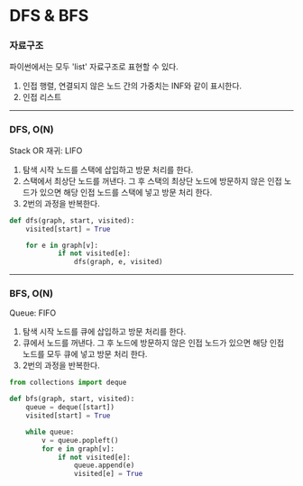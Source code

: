 DFS & BFS
===
### 자료구조
파이썬에서는 모두 'list' 자료구조로 표현할 수 있다.
1. 인접 행렬, 연결되지 않은 노드 간의 가중치는 INF와 같이 표시한다.
2. 인접 리스트

---
### DFS, O(N)
Stack OR 재귀: LIFO
1. 탐색 시작 노드를 스택에 삽입하고 방문 처리를 한다.
2. 스택에서 최상단 노드를 꺼낸다. 그 후 스택의 최상단 노드에 방문하지 않은 인접 노드가 있으면 해당 인접 노드를 스택에 넣고 방문 처리 한다.
3. 2번의 과정을 반복한다.
```python
def dfs(graph, start, visited):
	visited[start] = True

	for e in graph[v]:
			if not visited[e]:
				dfs(graph, e, visited)
```
---
### BFS, O(N)
Queue: FIFO
1. 탐색 시작 노드를 큐에 삽입하고 방문 처리를 한다.
2. 큐에서 노드를 꺼낸다. 그 후 노드에 방문하지 않은 인접 노드가 있으면 해당 인접 노드를 모두 큐에 넣고 방문 처리 한다.
3. 2번의 과정을 반복한다.

```python
from collections import deque

def bfs(graph, start, visited):
	queue = deque([start])
	visited[start] = True

	while queue:
		v = queue.popleft()
		for e in graph[v]:
			if not visited[e]:
				queue.append(e)
				visited[e] = True
```

